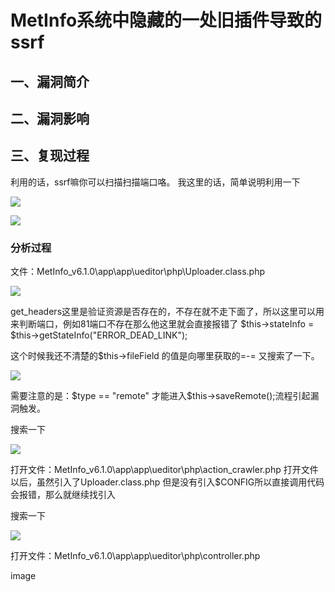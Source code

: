 MetInfo系统中隐藏的一处旧插件导致的ssrf
=======================================

一、漏洞简介
------------

二、漏洞影响
------------

三、复现过程
------------

利用的话，ssrf嘛你可以扫描扫描端口咯。 我这里的话，简单说明利用一下

![](resource/MetInfo系统中一处旧插件导致的ssrf/media/rId24.png)

![](resource/MetInfo系统中一处旧插件导致的ssrf/media/rId25.png)

### 分析过程

文件：MetInfo\_v6.1.0\\app\\app\\ueditor\\php\\Uploader.class.php

![](resource/MetInfo系统中一处旧插件导致的ssrf/media/rId27.png)

get\_headers这里是验证资源是否存在的，不存在就不走下面了，所以这里可以用来判断端口，例如81端口不存在那么他这里就会直接报错了
\$this-\>stateInfo = \$this-\>getStateInfo(\"ERROR\_DEAD\_LINK\");

这个时候我还不清楚的\$this-\>fileField 的值是向哪里获取的=-=
又搜索了一下。

![](resource/MetInfo系统中一处旧插件导致的ssrf/media/rId28.png)

需要注意的是：\$type == \"remote\"
才能进入\$this-\>saveRemote();流程引起漏洞触发。

搜索一下

![](resource/MetInfo系统中一处旧插件导致的ssrf/media/rId29.png)

打开文件：MetInfo\_v6.1.0\\app\\app\\ueditor\\php\\action\_crawler.php
打开文件以后，虽然引入了Uploader.class.php
但是没有引入\$CONFIG所以直接调用代码会报错，那么就继续找引入

搜索一下

![](resource/MetInfo系统中一处旧插件导致的ssrf/media/rId30.png)

打开文件：MetInfo\_v6.1.0\\app\\app\\ueditor\\php\\controller.php

image
